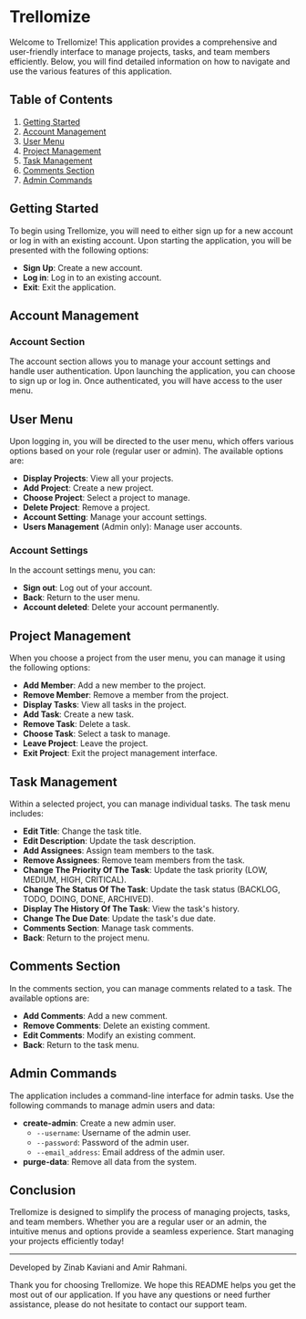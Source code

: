 # Trellomize

Welcome to Trellomize! This application provides a comprehensive and user-friendly interface to manage projects, tasks, and team members efficiently. Below, you will find detailed information on how to navigate and use the various features of this application.

## Table of Contents

1. [Getting Started](#getting-started)
2. [Account Management](#account-management)
3. [User Menu](#user-menu)
4. [Project Management](#project-management)
5. [Task Management](#task-management)
6. [Comments Section](#comments-section)
7. [Admin Commands](#admin-commands)

## Getting Started

To begin using Trellomize, you will need to either sign up for a new account or log in with an existing account. Upon starting the application, you will be presented with the following options:

- **Sign Up**: Create a new account.
- **Log in**: Log in to an existing account.
- **Exit**: Exit the application.

## Account Management

### Account Section

The account section allows you to manage your account settings and handle user authentication. Upon launching the application, you can choose to sign up or log in. Once authenticated, you will have access to the user menu.

## User Menu

Upon logging in, you will be directed to the user menu, which offers various options based on your role (regular user or admin). The available options are:

- **Display Projects**: View all your projects.
- **Add Project**: Create a new project.
- **Choose Project**: Select a project to manage.
- **Delete Project**: Remove a project.
- **Account Setting**: Manage your account settings.
- **Users Management** (Admin only): Manage user accounts.

### Account Settings

In the account settings menu, you can:

- **Sign out**: Log out of your account.
- **Back**: Return to the user menu.
- **Account deleted**: Delete your account permanently.

## Project Management

When you choose a project from the user menu, you can manage it using the following options:

- **Add Member**: Add a new member to the project.
- **Remove Member**: Remove a member from the project.
- **Display Tasks**: View all tasks in the project.
- **Add Task**: Create a new task.
- **Remove Task**: Delete a task.
- **Choose Task**: Select a task to manage.
- **Leave Project**: Leave the project.
- **Exit Project**: Exit the project management interface.

## Task Management

Within a selected project, you can manage individual tasks. The task menu includes:

- **Edit Title**: Change the task title.
- **Edit Description**: Update the task description.
- **Add Assignees**: Assign team members to the task.
- **Remove Assignees**: Remove team members from the task.
- **Change The Priority Of The Task**: Update the task priority (LOW, MEDIUM, HIGH, CRITICAL).
- **Change The Status Of The Task**: Update the task status (BACKLOG, TODO, DOING, DONE, ARCHIVED).
- **Display The History Of The Task**: View the task's history.
- **Change The Due Date**: Update the task's due date.
- **Comments Section**: Manage task comments.
- **Back**: Return to the project menu.

## Comments Section

In the comments section, you can manage comments related to a task. The available options are:

- **Add Comments**: Add a new comment.
- **Remove Comments**: Delete an existing comment.
- **Edit Comments**: Modify an existing comment.
- **Back**: Return to the task menu.

## Admin Commands

The application includes a command-line interface for admin tasks. Use the following commands to manage admin users and data:

- **create-admin**: Create a new admin user.
  - `--username`: Username of the admin user.
  - `--password`: Password of the admin user.
  - `--email_address`: Email address of the admin user.
- **purge-data**: Remove all data from the system.

## Conclusion

Trellomize is designed to simplify the process of managing projects, tasks, and team members. Whether you are a regular user or an admin, the intuitive menus and options provide a seamless experience. Start managing your projects efficiently today!

---

Developed by Zinab Kaviani and Amir Rahmani.

Thank you for choosing Trellomize. We hope this README helps you get the most out of our application. If you have any questions or need further assistance, please do not hesitate to contact our support team.
